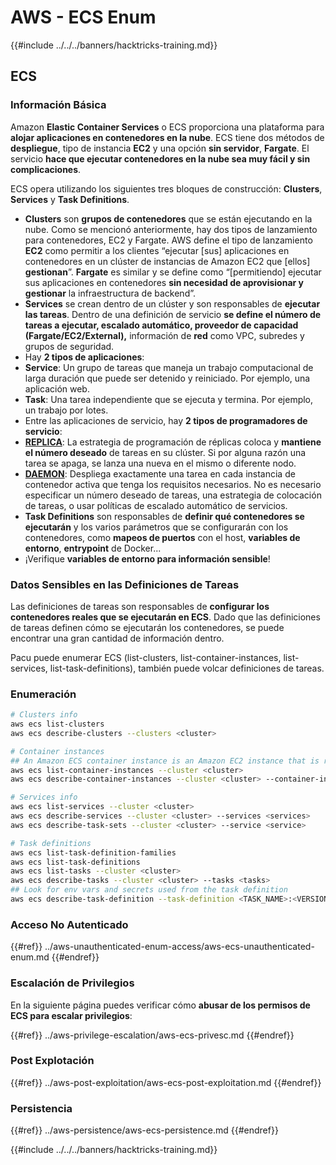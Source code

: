 # AWS - ECS Enum

{{#include ../../../banners/hacktricks-training.md}}

## ECS

### Información Básica

Amazon **Elastic Container Services** o ECS proporciona una plataforma para **alojar aplicaciones en contenedores en la nube**. ECS tiene dos métodos de **despliegue**, tipo de instancia **EC2** y una opción **sin servidor**, **Fargate**. El servicio **hace que ejecutar contenedores en la nube sea muy fácil y sin complicaciones**.

ECS opera utilizando los siguientes tres bloques de construcción: **Clusters**, **Services** y **Task Definitions**.

- **Clusters** son **grupos de contenedores** que se están ejecutando en la nube. Como se mencionó anteriormente, hay dos tipos de lanzamiento para contenedores, EC2 y Fargate. AWS define el tipo de lanzamiento **EC2** como permitir a los clientes “ejecutar \[sus] aplicaciones en contenedores en un clúster de instancias de Amazon EC2 que \[ellos] **gestionan**”. **Fargate** es similar y se define como “\[permitiendo] ejecutar sus aplicaciones en contenedores **sin necesidad de aprovisionar y gestionar** la infraestructura de backend”.
- **Services** se crean dentro de un clúster y son responsables de **ejecutar las tareas**. Dentro de una definición de servicio **se define el número de tareas a ejecutar, escalado automático, proveedor de capacidad (Fargate/EC2/External),** información de **red** como VPC, subredes y grupos de seguridad.
- Hay **2 tipos de aplicaciones**:
- **Service**: Un grupo de tareas que maneja un trabajo computacional de larga duración que puede ser detenido y reiniciado. Por ejemplo, una aplicación web.
- **Task**: Una tarea independiente que se ejecuta y termina. Por ejemplo, un trabajo por lotes.
- Entre las aplicaciones de servicio, hay **2 tipos de programadores de servicio**:
- [**REPLICA**](https://docs.aws.amazon.com/AmazonECS/latest/developerguide/ecs_services.html): La estrategia de programación de réplicas coloca y **mantiene el número deseado** de tareas en su clúster. Si por alguna razón una tarea se apaga, se lanza una nueva en el mismo o diferente nodo.
- [**DAEMON**](https://docs.aws.amazon.com/AmazonECS/latest/developerguide/ecs_services.html): Despliega exactamente una tarea en cada instancia de contenedor activa que tenga los requisitos necesarios. No es necesario especificar un número deseado de tareas, una estrategia de colocación de tareas, o usar políticas de escalado automático de servicios.
- **Task Definitions** son responsables de **definir qué contenedores se ejecutarán** y los varios parámetros que se configurarán con los contenedores, como **mapeos de puertos** con el host, **variables de entorno**, **entrypoint** de Docker...
- ¡Verifique **variables de entorno para información sensible**!

### Datos Sensibles en las Definiciones de Tareas

Las definiciones de tareas son responsables de **configurar los contenedores reales que se ejecutarán en ECS**. Dado que las definiciones de tareas definen cómo se ejecutarán los contenedores, se puede encontrar una gran cantidad de información dentro.

Pacu puede enumerar ECS (list-clusters, list-container-instances, list-services, list-task-definitions), también puede volcar definiciones de tareas.

### Enumeración
```bash
# Clusters info
aws ecs list-clusters
aws ecs describe-clusters --clusters <cluster>

# Container instances
## An Amazon ECS container instance is an Amazon EC2 instance that is running the Amazon ECS container agent and has been registered into an Amazon ECS cluster.
aws ecs list-container-instances --cluster <cluster>
aws ecs describe-container-instances --cluster <cluster> --container-instances <container_instance_arn>

# Services info
aws ecs list-services --cluster <cluster>
aws ecs describe-services --cluster <cluster> --services <services>
aws ecs describe-task-sets --cluster <cluster> --service <service>

# Task definitions
aws ecs list-task-definition-families
aws ecs list-task-definitions
aws ecs list-tasks --cluster <cluster>
aws ecs describe-tasks --cluster <cluster> --tasks <tasks>
## Look for env vars and secrets used from the task definition
aws ecs describe-task-definition --task-definition <TASK_NAME>:<VERSION>
```
### Acceso No Autenticado

{{#ref}}
../aws-unauthenticated-enum-access/aws-ecs-unauthenticated-enum.md
{{#endref}}

### Escalación de Privilegios

En la siguiente página puedes verificar cómo **abusar de los permisos de ECS para escalar privilegios**:

{{#ref}}
../aws-privilege-escalation/aws-ecs-privesc.md
{{#endref}}

### Post Explotación

{{#ref}}
../aws-post-exploitation/aws-ecs-post-exploitation.md
{{#endref}}

### Persistencia

{{#ref}}
../aws-persistence/aws-ecs-persistence.md
{{#endref}}

{{#include ../../../banners/hacktricks-training.md}}
